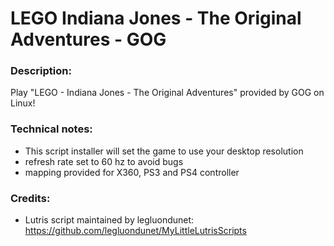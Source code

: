 # LEGO Indiana Jones - The Original Adventures - GOG
### Description:
Play "LEGO - Indiana Jones - The Original Adventures"  provided by GOG on Linux!
### Technical notes:
- This script installer will set the game to use your desktop resolution
- refresh rate set to 60 hz to avoid bugs
- mapping provided for X360, PS3 and PS4 controller
### Credits:
- Lutris script maintained by legluondunet: https://github.com/legluondunet/MyLittleLutrisScripts
